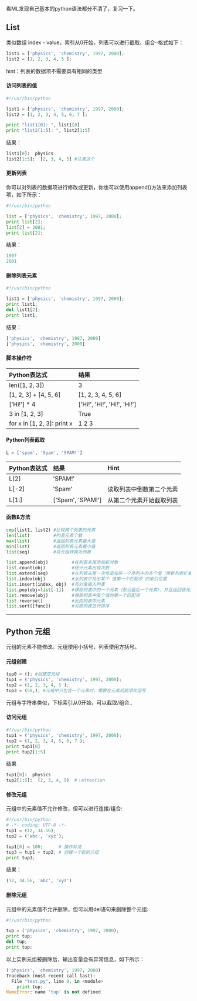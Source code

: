 
看ML发现自己基本的python语法都分不清了，复习一下。

## List
类似数组 index - value，索引从0开始，列表可以进行截取、组合··格式如下：
```python
list1 = ['physics', 'chemistry', 1997, 2000];
list2 = [1, 2, 3, 4, 5 ];
```
hint：列表的数据项不需要具有相同的类型

#### 访问列表的值
```py
#!/usr/bin/python

list1 = ['physics', 'chemistry', 1997, 2000];
list2 = [1, 2, 3, 4, 5, 6, 7 ];

print "list1[0]: ", list1[0]
print "list2[1:5]: ", list2[1:5]
```

结果：
```python
list1[0]:  physics
list2[1:5]:  [2, 3, 4, 5] #注意这个
```

#### 更新列表
你可以对列表的数据项进行修改或更新，你也可以使用append()方法来添加列表项，如下所示：

```python
#!/usr/bin/python

list = ['physics', 'chemistry', 1997, 2000];
print list[2];
list[2] = 2001;
print list[2];
```
结果：
```python
1997
2001
```

#### 删除列表元素
```python
#!/usr/bin/python

list1 = ['physics', 'chemistry', 1997, 2000];
print list1;
del list1[2];
print list1;
```
结果：
```python
['physics', 'chemistry', 1997, 2000]
['physics', 'chemistry', 2000]
```

#### 脚本操作符
| Python表达式                   | 结果                           |
| :-------------------------- | :--------------------------- |
| len([1, 2, 3])              | 3                            |
| [1, 2, 3] + [4, 5, 6]       | [1, 2, 3, 4, 5, 6]           |
| ['Hi!'] * 4                 | ['Hi!', 'Hi!', 'Hi!', 'Hi!'] |
| 3 in [1, 2, 3]              | True                         |
| for x in [1, 2, 3]: print x | 1 2 3                        |

#### Python列表截取
```python
L = ['spam', 'Spam', 'SPAM!']
```
| Python表达式 | 结果      | Hint         |
| :-------- | :------ | :----------- |
| L[2]      | 'SPAM!' |              |
| L[-2]     | 'Spam'  | 读取列表中倒数第二个元素 |
|L[1:]|['Spam', 'SPAM!']|从第二个元素开始截取列表

#### 函数&方法
```python
cmp(list1, list2) #比较两个列表的元素
len(list)         #列表元素个数
max(list)         #返回列表元素最大值
min(list)         #返回列表元素最小值
list(seq)         #将元组转换为列表

list.append(obj)         #在列表末尾添加新对象
list.count(obj)          #统计元素出现次数
list.extend(seq)         #在列表末尾一次性追加另一个序列中的多个值（用新列表扩展原来的列表）
list.index(obj)          #从列表中找出某个 值第一个匹配项 的索引位置
list.insert(index, obj)  #将对象插入列表
list.pop(obj=list[-1])   #移除列表中的一个元素（默认最后一个元素），并且返回该元素的值
list.remove(obj)         #移除列表中某个值的第一个匹配项
list.reverse()           #反向列表中元素
list.sort([func])        #对原列表进行排序
```
---

## Python 元组
元组的元素不能修改。元组使用小括号，列表使用方括号。

#### 元组创建

```python
tup0 = (); #创建空元组
tup1 = ('physics', 'chemistry', 1997, 2000);
tup2 = (1, 2, 3, 4, 5 );
tup3 = (50,); #元组中只包含一个元素时，需要在元素后面添加逗号
```
元组与字符串类似，下标索引从0开始，可以截取/组合..

#### 访问元组

```python
#!/usr/bin/python
tup1 = ('physics', 'chemistry', 1997, 2000);
tup2 = (1, 2, 3, 4, 5, 6, 7 );
print tup1[0]
print tup2[1:5]
```
结果
```python
tup1[0]:  physics
tup2[1:5]:  (2, 3, 4, 5)  #！Attention
```
#### 修改元组

元组中的元素值不允许修改，但可以进行连接/组合:
```python
#!/usr/bin/python
# -*- coding: UTF-8 -*-
tup1 = (12, 34.56);
tup2 = ('abc', 'xyz');

tup1[0] = 100;      # 操作非法
tup3 = tup1 + tup2; # 创建一个新的元组
print tup3;
```
结果：
```python
(12, 34.56, 'abc', 'xyz')
```
#### 删除元组
元组中的元素值不允许删除，但可以用del语句来删除整个元组:
```python
#!/usr/bin/python

tup = ('physics', 'chemistry', 1997, 2000);
print tup;
del tup;
print tup;
```
以上实例元组被删除后，输出变量会有异常信息，如下所示：

```python
('physics', 'chemistry', 1997, 2000)
Traceback (most recent call last):
  File "test.py", line 9, in <module>
    print tup;
NameError: name 'tup' is not defined
```
